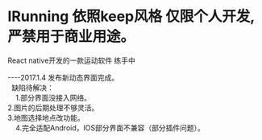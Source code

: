 # IRunning 依照keep风格 仅限个人开发,严禁用于商业用途。
React native开发的一款运动软件  练手中 










----2017.1.4
   发布新动态界面完成。</br>
   缺陷待解决：</br>
      1.部分界面没接入网络。</br>
      2.图片的后期处理不够灵活。</br>
      3.地图选择地点改功能。</br>
      4.完全适配Android，IOS部分界面不兼容（部分插件问题）。</br>
